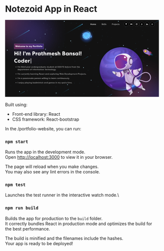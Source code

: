 # Notezoid App in React

<img width="1266" alt="Screen Shot 2022-06-19 at 2 18 18 PM" src="https://github.com/pratham-7/Portfolio-Website/blob/main/ReadME-img.png">

Built using:

- Front-end library: React
- CSS framework: React-bootstrap

In the /portfolio-website, you can run:

### `npm start`

Runs the app in the development mode.\
Open [http://localhost:3000](http://localhost:3000) to view it in your browser.

The page will reload when you make changes.\
You may also see any lint errors in the console.

### `npm test`

Launches the test runner in the interactive watch mode.\

### `npm run build`

Builds the app for production to the `build` folder.\
It correctly bundles React in production mode and optimizes the build for the best performance.

The build is minified and the filenames include the hashes.\
Your app is ready to be deployed!
